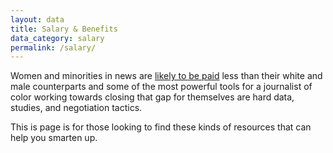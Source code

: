 ```yaml
---
layout: data
title: Salary & Benefits
data_category: salary
permalink: /salary/
---
```


Women and minorities in news are [likely to be paid](https://www.cjr.org/business_of_news/women-minorities-salary-newsrooms.php) less than their white and male counterparts and some of the most powerful tools for a journalist of color working towards closing that gap for themselves are hard data, studies, and negotiation tactics. 
 
This is page is for those looking to find these kinds of resources that can help you smarten up.

